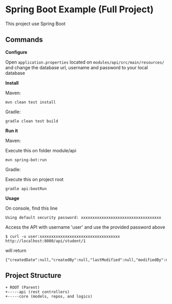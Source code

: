 # Spring Boot Example (Full Project)
This project use Spring Boot
## Commands

**Configure**

Open `application.properties` located on `modules/api/src/main/resources/` and change the database url, username and password to your local database

**Install**

Maven:
```
mvn clean test install
```

Gradle:
```
gradle clean test build
```

**Run it**



Maven:

Execute this on folder module/api
```
mvn spring-bot:run
```

Gradle:

Execute this on project root
```
gradle api:bootRun
```

**Usage**

On console, find this line
```
Using default security password: xxxxxxxxxxxxxxxxxxxxxxxxxxxxxxxxxxx
```

Access the API with username 'user' and use the provided password above
```
$ curl -u user:xxxxxxxxxxxxxxxxxxxxxxxxxxxxxxxxxxx http://localhost:8080/api/student/1
```

will return 
```
{"createdDate":null,"createdBy":null,"lastModified":null,"modifiedBy":null,"firstName":"John","middleName":null,"lastName":"Doe","birthDate":null,"gender":null,"id":1,"code":"S_01"}
```

## Project Structure
```
+ ROOT (Parent)
+-----api (rest controllers)
+-----core (models, repos, and logics)
```